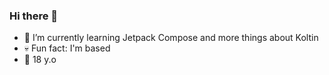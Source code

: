 ### Hi there 👋

- 🌱 I’m currently learning Jetpack Compose and more things about Koltin
- 💀 Fun fact: I'm based
- 🍓 18 y.o
